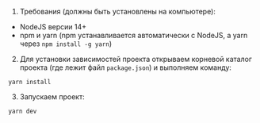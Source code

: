 1. Требования (должны быть установлены на компьютере):

- NodeJS версии 14+
- npm и yarn (npm устанавливается автоматически с NodeJS, а yarn через `npm install -g yarn`)

2. Для установки зависимостей проекта открываем корневой каталог проекта (где лежит файл `package.json`) и выполняем команду:

```
yarn install
```

3. Запускаем проект:

```
yarn dev
```